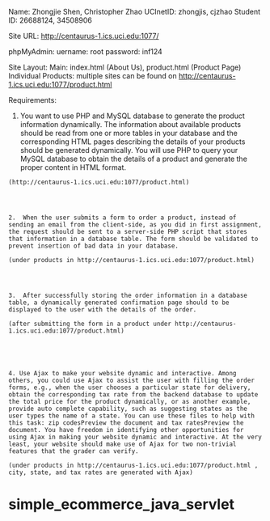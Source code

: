 Name: Zhongjie Shen, Christopher Zhao
UCInetID: zhongjis, cjzhao
Student ID: 26688124, 34508906

Site URL: http://centaurus-1.ics.uci.edu:1077/

phpMyAdmin:
uername: root
password: inf124

Site Layout:
    Main: index.html (About Us), product.html (Product Page)
    Individual Products: multiple sites can be found on http://centaurus-1.ics.uci.edu:1077/product.html

Requirements:
   1.  You want to use PHP and MySQL database to generate the product information dynamically. The information about available products should be read from one or more tables in your database and the corresponding HTML pages describing the details of your products should be generated dynamically. You will use PHP to query your MySQL database to obtain the details of a product and generate the proper content in HTML format. 

    (http://centaurus-1.ics.uci.edu:1077/product.html)




    2.  When the user submits a form to order a product, instead of sending an email from the client-side, as you did in first assignment, the request should be sent to a server-side PHP script that stores that information in a database table. The form should be validated to prevent insertion of bad data in your database. 

    (under products in http://centaurus-1.ics.uci.edu:1077/product.html)




    3.  After successfully storing the order information in a database table, a dynamically generated confirmation page should to be displayed to the user with the details of the order. 

    (after submitting the form in a product under http://centaurus-1.ics.uci.edu:1077/product.html)





    4. Use Ajax to make your website dynamic and interactive. Among others, you could use Ajax to assist the user with filling the order forms, e.g., when the user chooses a particular state for delivery, obtain the corresponding tax rate from the backend database to update the total price for the product dynamically, or as another example, provide auto complete capability, such as suggesting states as the user types the name of a state. You can use these files to help with this task: zip codesPreview the document and tax ratesPreview the document. You have freedom in identifying other opportunities for using Ajax in making your website dynamic and interactive. At the very least, your website should make use of Ajax for two non-trivial features that the grader can verify. 

    (under products in http://centaurus-1.ics.uci.edu:1077/product.html , city, state, and tax rates are generated with Ajax)
# simple_ecommerce_java_servlet
